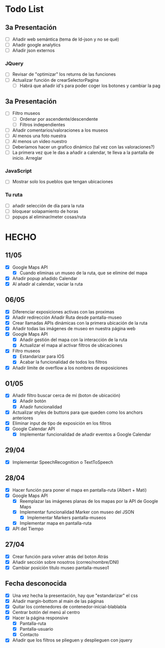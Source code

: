 # Todo List

## 3a Presentación
- [ ] Añadir web semántica (tema de ld-json y no se qué)
- [ ] Añadir google analytics
- [ ] Añadir json externos

### JQuery
- [ ] Revisar de "optimizar" los returns de las funciones
- [ ] Actualizar función de crearSelectorPagina
    - [ ] Habrá que añadir id's para poder coger los botones y cambiar la pag
## 3a Presentación
- [ ] Filtro museos
    - [ ] Ordenar por ascendente/descendente
    - [ ] Filtros independientes
- [ ] Añadir comentarios/valoraciones a los museos
- [ ] Al menos una foto nuestra
- [ ] Al menos un video nuestro
- [ ] Deberíamos hacer un grafíco dinámico (tal vez con las valoraciones?)
- [ ] La primera vez que le das a añadir a calendar, te lleva a la pantalla de inicio. Arreglar

### JavaScript
- [ ] Mostrar solo los pueblos que tengan ubicaciones

### Tu ruta
- [ ] añadir selección de día para la ruta
- [ ] bloquear solapamiento de horas
- [ ] popups al eliminar/meter cosas/ruta

# HECHO
## 11/05
- [x] Google Maps API
    - [x] Cuando eliminas un museo de la ruta, que se elimine del mapa
- [x] Añadir popup añadido Calendar
- [x] Al añadir al calendar, vaciar la ruta

## 06/05
- [x] Diferenciar exposiciones activas con las proximas
- [x] Añadir redirección Añadir Ruta desde pantalla-museo
- [x] Crear llamadas APIs dinámicas con la primera ubicación de la ruta
- [x] Añadir todas las imágenes de museo en nuestra página web
- [x] Google Maps API
    - [x] Añadir gestión del mapa con la interacción de la ruta
    - [x] Actualizar el mapa al activar filtros de ubicaciones
- [x] Filtro museos
    - [x] Estandarizar para IOS
    - [x] Acabar la funcionalidad de todos los filtros
- [x] Añadir límite de overflow a los nombres de exposiciones

## 01/05
- [x] Añadir filtro buscar cerca de mí (boton de ubicación)
    - [x] Añadir botón
    - [x] Añadir funcionalidad
- [X] Actualizar styles de buttons para que queden como los anchors anteriores
- [X] Eliminar input de tipo de exposición en los filtros
- [x] Google Calendar API
    - [x] Implementar funcionalidad de añadir eventos a Google Calendar

## 29/04
- [x] Implementar SpeechRecognition o TextToSpeech

## 28/04
- [x] Hacer función para poner el mapa en pantalla-ruta (Albert + Mati)
- [x] Google Maps API
    - [x] Reemplazar las imágenes planas de los mapas por la API de Google Maps
    - [x] Implementar funcionalidad Marker con museo del JSON
        - [x] Implementar Markers pantalla-museos
    - [x] Implementar mapa en pantalla-ruta 
- [x] API del Tiempo 
## 27/04
- [x] Crear función para volver atrás del boton Atrás
- [x] Añadir sección sobre nosotros (correo/nombre/DNI) 
- [x] Cambiar posición titulo museo pantalla-museo1

## Fecha desconocida
- [x] Una vez hecha la presentación, hay que "estandarizar" el css
- [x] Añadir margin-bottom al main de las páginas
- [X] Quitar los contenedores de contenedor-inicial-blablabla
- [x] Centrar botón del menú al centro
- [x] Hacer la página responsive
    - [x] Pantalla-ruta
    - [x] Pantalla-usuario
    - [x] Contacto
- [X] Añadir que los filtros se plieguen y desplieguen con jquery
